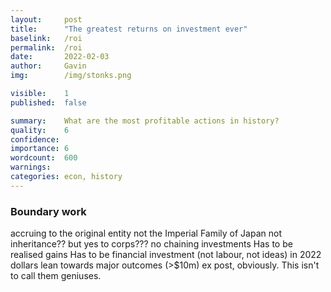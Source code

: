 ```yaml
---
layout:     post
title:      "The greatest returns on investment ever"
baselink:   /roi
permalink:  /roi
date:       2022-02-03
author:     Gavin   
img:        /img/stonks.png

visible:    1
published:  false

summary:    What are the most profitable actions in history?
quality:    6
confidence: 
importance: 6
wordcount:  600
warnings: 	
categories: econ, history
---
```




<div class="accordion">
	<h3>Boundary work</h3>
	<div>
		accruing to the original entity
    not the Imperial Family of Japan
    not inheritance??
    but yes to corps???
no chaining investments
Has to be realised gains
Has to be financial investment (not labour, not ideas)
in 2022 dollars
lean towards major outcomes (>$10m)
ex post, obviously. This isn't to call them geniuses.
	</div>
    <!-- 

     -->
	<h3>Ceiling</h3>
	<div>
	</div>
</div>

### 1 million x. Ceiling


### 260,000x. Ground-floor Bitcoin mining

2009 address
[40 BTC ($391,055)](https://whale-alert.io/transaction/bitcoin/cb1440c787d8a46977886405a34da89939e1b04907f567bf182ef27ce53a8d71)

Mining this would have cost about [$1.20](https://www.frontiersin.org/articles/10.3389/fbloc.2020.565497/full#h4) in energy in 2010. Add in $0.30 for the amortized PC. (This might not be realised, just shuffling around, but good enough.)


### ??,000x. Dutch East India Company
1602. Dutch govt. 
    $7.8T at peak
    realised 1799
    Mixture of trade and plunder
    monopoly over the Asian trade. For a time in the seventeenth century, it was able to monopolise the trade in nutmeg, mace, and cloves
Taiwan, Mauritius, South Africa, Jakarta, Ceylon, Bengal, Hanoi

### 25,000x. Wardian cases
UK Government (Kew Gardens): Wardian cases for tea and quinine and rubber
    20,000 tea plants smuggled out of Shanghai to begin the tea plantations of Assam in 1849.
        world's largest tea-growing region
        £10bn a year * 65 years = 150bn
    1860, quinine from Brazil
        basis for empire
        £6.4m a year * 100 years = £1bn
    1870, rubber from Brazil
        Ceylon and Malaya
        later the main source for British WW2 military
        £100bn
    Retired in 1962.

### 21,000x. Bletchley.
1938. 
    UK Government: £3000 (£137,962) for five years of Alan Turing's best work
    Total military budget was £3bn a year. Call it 0.5% = £15m 
        £6,000 (£392,000) for the grounds
    Returns
        War shortened by 2 years
            £2.6 trillion = 14 million lives at SVOL £1.83m / 10
        About 2000 ships saved, 10 million tons 
            About a third of all ships
            $1 trillion
        April 1945 July 1941 = 3.7 years of cracks

### 5000x. Apple.
1977. Mike Markkula: $80,000 ($368,055) for one-third of Apple. Now worth $1.5bn
But had he held all the way and sold now, 7.8 million x

### 1000x floor: stock average
Dow Jones Industrial Average
    May 26, 1896 = **40.94**
    36,000




## TODO

### Berkshire Hathaway

### Opium?

### Escobar coke

### ????x. Conquest of the new world
1530. Charles V
    Pizarro, Cortes



I received little help from historians. Almost none of them think in these terms; few pay much heed to two orders of magnitude, or any.